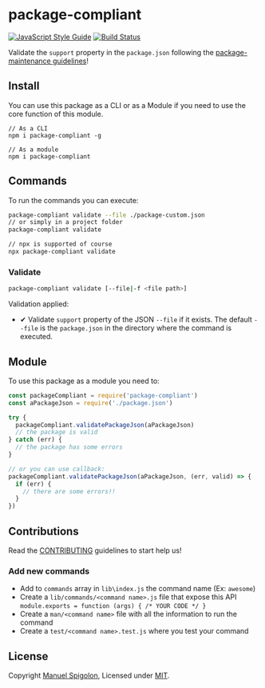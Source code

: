 # package-compliant

[![JavaScript Style Guide](https://img.shields.io/badge/code_style-standard-brightgreen.svg)](https://standardjs.com)
[![Build Status](https://travis-ci.com/Eomm/package-compliant.svg?branch=master)](https://travis-ci.com/Eomm/package-compliant)

Validate the `support` property in the `package.json` following the [package-maintenance guidelines][validation]!


## Install

You can use this package as a CLI or as a Module if you need to use the core function of this module.

```
// As a CLI
npm i package-compliant -g

// As a module
npm i package-compliant
```

## Commands

To run the commands you can execute:

```sh
package-compliant validate --file ./package-custom.json
// or simply in a project folder
package-compliant validate

// npx is supported of course
npx package-compliant validate
```

### Validate

```sh
package-compliant validate [--file|-f <file path>]
```

Validation applied:

+ ✔ Validate `support` property of the JSON `--file` if it exists. The default `--file` is the `package.json` in the directory where the command is executed.


## Module

To use this package as a module you need to:

```js
const packageCompliant = require('package-compliant')
const aPackageJson = require('./package.json')

try {
  packageCompliant.validatePackageJson(aPackageJson)
  // the package is valid
} catch (err) {
  // the package has some errors
}

// or you can use callback:
packageCompliant.validatePackageJson(aPackageJson, (err, valid) => {
  if (err) {
    // there are some errors!!
  }
})
```


## Contributions

Read the [CONTRIBUTING](./CONTRIBUTING.md) guidelines to start help us!

### Add new commands

+ Add to `commands` array in `lib\index.js` the command name (Ex: `awesome`)
+ Create a `lib/commands/<command name>.js` file that expose this API `module.exports = function (args) { /* YOUR CODE */ }`
+ Create a `man/<command name>` file with all the information to run the command
+ Create a `test/<command name>.test.js` where you test your command


## License

Copyright [Manuel Spigolon](https://github.com/Eomm), Licensed under [MIT](./LICENSE).


[validation]: https://raw.githubusercontent.com/nodejs/package-maintenance/781a6bb752f4928e9e5e916b10ba38eb5289f316/docs/drafts/Baseline%20practive%20-%20Document%20support%20levels.md